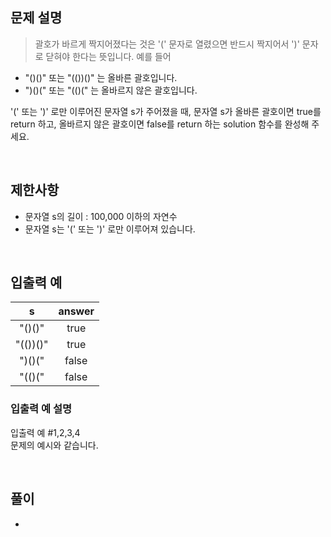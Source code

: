 ## 문제 설명

> 괄호가 바르게 짝지어졌다는 것은 '(' 문자로 열렸으면 반드시 짝지어서 ')' 문자로 닫혀야 한다는 뜻입니다. 예를 들어

- "()()" 또는 "(())()" 는 올바른 괄호입니다.
- ")()(" 또는 "(()(" 는 올바르지 않은 괄호입니다.

'(' 또는 ')' 로만 이루어진 문자열 s가 주어졌을 때, 문자열 s가 올바른 괄호이면 true를 return 하고, 올바르지 않은 괄호이면 false를 return 하는 solution 함수를 완성해 주세요.

<br>

## 제한사항

- 문자열 s의 길이 : 100,000 이하의 자연수
- 문자열 s는 '(' 또는 ')' 로만 이루어져 있습니다.

<br>

## 입출력 예

|s	|answer|
|:-:|:-:|
|"()()"	|true|
|"(())()"	|true|
|")()("	|false|
|"(()("	|false|

### 입출력 예 설명

입출력 예 #1,2,3,4 <br>
문제의 예시와 같습니다.

<br>

## 풀이

- 

```

```
